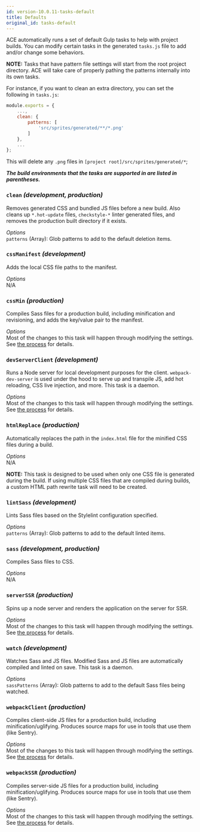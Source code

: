 ```yaml
---
id: version-10.0.11-tasks-default
title: Defaults
original_id: tasks-default
---
```


ACE automatically runs a set of default Gulp tasks to help with project builds. You can modify certain tasks in the generated `tasks.js` file to add and/or change some behaviors.

**NOTE:** Tasks that have pattern file settings will start from the root project directory. ACE will take care of properly pathing the patterns internally into its own tasks.

For instance, if you want to clean an extra directory, you can set the following in `tasks.js`:
```javascript
module.exports = {
    ...,
    clean: {
        patterns: [
            'src/sprites/generated/**/*.png'
        ]
    },
    ...
};
```

This will delete any `.png` files in `[project root]/src/sprites/generated/*`;

***The build environments that the tasks are supported in are listed in parentheses.***

### `clean` *(development, production)*
Removes generated CSS and bundled JS files before a new build. Also cleans up `*.hot-update` files, `checkstyle-*` linter generated files, and removes the production built directory if it exists.

*Options*<br />
`patterns` (Array): Glob patterns to add to the default deletion items.

### `cssManifest` *(development)*
Adds the local CSS file paths to the manifest.

*Options*<br />
N/A

### `cssMin` *(production)*
Compiles Sass files for a production build, including minification and revisioning, and adds the key/value pair to the manifest.

*Options*<br />
Most of the changes to this task will happen through modifying the settings. See [the process](settings-home#process) for details.

### `devServerClient` *(development)*
Runs a Node server for local development purposes for the client. `webpack-dev-server` is used under the hood to serve up and transpile JS, add hot reloading, CSS live injection, and more. This task is a daemon.

*Options*<br />
Most of the changes to this task will happen through modifying the settings. See [the process](settings-home#process) for details.

### `htmlReplace` *(production)*
Automatically replaces the path in the `index.html` file for the minified CSS files during a build.

*Options*<br />
N/A

**NOTE:** This task is designed to be used when only one CSS file is generated during the build. If using multiple CSS files that are compiled during builds, a custom HTML path rewrite task will need to be created.

### `lintSass` *(development)*
Lints Sass files based on the Stylelint configuration specified.

*Options*<br />
`patterns` (Array): Glob patterns to add to the default linted items.

### `sass` *(development, production)*
Compiles Sass files to CSS.

*Options*<br />
N/A

### `serverSSR` *(production)*
Spins up a node server and renders the application on the server for SSR.

*Options*<br />
Most of the changes to this task will happen through modifying the settings. See [the process](settings-home#process) for details.

### `watch` *(development)*
Watches Sass and JS files. Modified Sass and JS files are automatically compiled and linted on save. This task is a daemon.

*Options*<br />
`sassPatterns` (Array): Glob patterns to add to the default Sass files being watched.

### `webpackClient` *(production)*
Compiles client-side JS files for a production build, including minification/uglifying. Produces source maps for use in tools that use them (like Sentry).

*Options*<br />
Most of the changes to this task will happen through modifying the settings. See [the process](settings-home#process) for details.

### `webpackSSR` *(production)*
Compiles server-side JS files for a production build, including minification/uglifying. Produces source maps for use in tools that use them (like Sentry).

*Options*<br />
Most of the changes to this task will happen through modifying the settings. See [the process](settings-home#process) for details.
